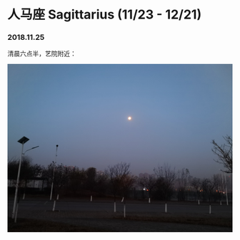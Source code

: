 # 人马座 Sagittarius \(11/23 - 12/21\)

### 2018.11.25

清晨六点半，艺院附近：

![](../.gitbook/assets/2018.11.25.jpg)

